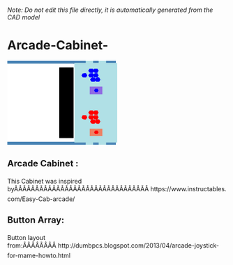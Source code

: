 ###### Note: Do not edit this file directly, it is automatically generated from the CAD model

# Arcade-Cabinet-

![](/project.svg)

<h3 style="font-size:20px;"><strong>Arcade Cabinet :</strong></h3>This Cabinet was inspired byÃÂÃÂÃÂÃÂÃÂÃÂÃÂÃÂÃÂÃÂÃÂÃÂÃÂÃÂÃÂÃÂ https://www.instructables.com/Easy-Cab-arcade/


<h3 style="font-size:20px;"><strong>Button Array:</strong></h3>Button layout from:ÃÂÃÂÃÂÃÂ http://dumbpcs.blogspot.com/2013/04/arcade-joystick-for-mame-howto.html


